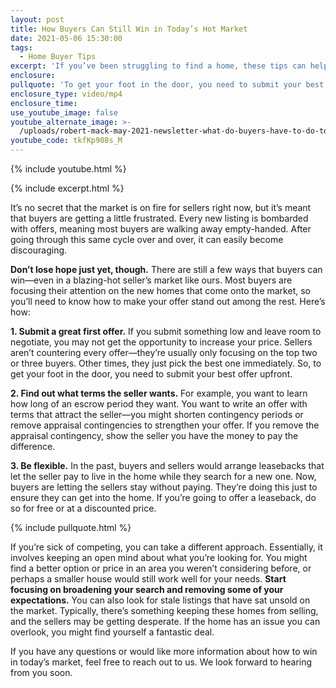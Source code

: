 ```yaml
---
layout: post
title: How Buyers Can Still Win in Today’s Hot Market
date: 2021-05-06 15:30:00
tags:
  - Home Buyer Tips
excerpt: 'If you’ve been struggling to find a home, these tips can help immensely.'
enclosure:
pullquote: 'To get your foot in the door, you need to submit your best offer upfront.'
enclosure_type: video/mp4
enclosure_time:
use_youtube_image: false
youtube_alternate_image: >-
  /uploads/robert-mack-may-2021-newsletter-what-do-buyers-have-to-do-to-win-yt.jpg
youtube_code: tkfKp908s_M
---
```

{% include youtube.html %}

{% include excerpt.html %}

It’s no secret that the market is on fire for sellers right now, but it’s meant that buyers are getting a little frustrated. Every new listing is bombarded with offers, meaning most buyers are walking away empty-handed. After going through this same cycle over and over, it can easily become discouraging.

**Don’t lose hope just yet, though.** There are still a few ways that buyers can win—even in a blazing-hot seller’s market like ours. Most buyers are focusing their attention on the new homes that come onto the market, so you’ll need to know how to make your offer stand out among the rest. Here’s how:&nbsp;

**1\. Submit a great first offer.** If you submit something low and leave room to negotiate, you may not get the opportunity to increase your price. Sellers aren’t countering every offer—they’re usually only focusing on the top two or three buyers. Other times, they just pick the best one immediately. So, to get your foot in the door, you need to submit your best offer upfront.

**2\. Find out what terms the seller wants.** For example, you want to learn how long of an escrow period they want. You want to write an offer with terms that attract the seller—you might shorten contingency periods or remove appraisal contingencies to strengthen your offer. If you remove the appraisal contingency, show the seller you have the money to pay the difference.

**3\. Be flexible.** In the past, buyers and sellers would arrange leasebacks that let the seller pay to live in the home while they search for a new one. Now, buyers are letting the sellers stay without paying. They’re doing this just to ensure they can get into the home. If you’re going to offer a leaseback, do so for free or at a discounted price.

{% include pullquote.html %}

If you’re sick of competing, you can take a different approach. Essentially, it involves keeping an open mind about what you’re looking for. You might find a better option or price in an area you weren’t considering before, or perhaps a smaller house would still work well for your needs. **Start focusing on broadening your search and removing some of your expectations.** You can also look for stale listings that have sat unsold on the market. Typically, there’s something keeping these homes from selling, and the sellers may be getting desperate. If the home has an issue you can overlook, you might find yourself a fantastic deal.&nbsp;

If you have any questions or would like more information about how to win in today’s market, feel free to reach out to us. We look forward to hearing from you soon.
